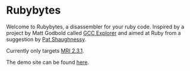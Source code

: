 Rubybytes
=====================================

Welcome to Rubybytes, a disassembler for your ruby code. Inspired by a project by Matt Godbold called [GCC Explorer](https://github.com/mattgodbolt/gcc-explorer) and aimed at Ruby from a suggestion by [Pat Shaughnessy](http://patshaughnessy.net/).

Currently only targets [MRI 2.3.1](https://www.ruby-lang.org/en/news/2016/04/26/ruby-2-3-1-released/).

The demo site can be found [here](http://rubybytes.io/).

